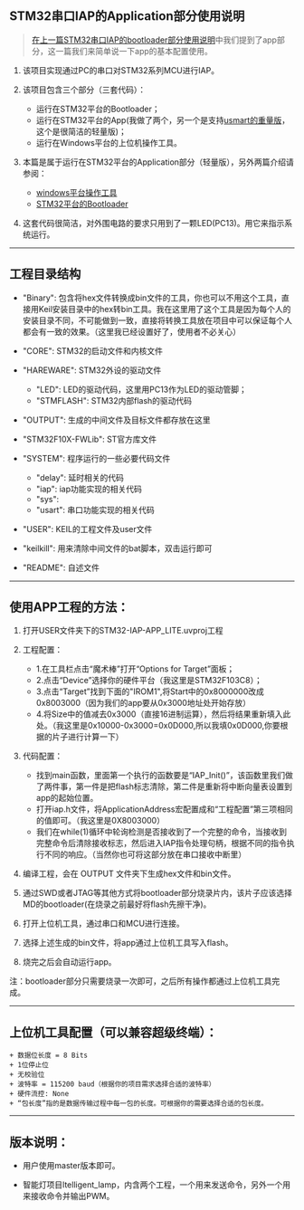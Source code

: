 

## STM32串口IAP的Application部分使用说明

> [在上一篇STM32串口IAP的bootloader部分使用说明](https://github.com/havenxie/stm32-iap-bootloader)中我们提到了app部分，这一篇我们来简单说一下app的基本配置使用。

1. 该项目实现通过PC的串口对STM32系列MCU进行IAP。

2. 该项目包含三个部分（三套代码）：
    
    - 运行在STM32平台的Bootloader；
    - 运行在STM32平台的App(我做了两个，另一个是支持[usmart的重量版](https://github.com/havenxie/stm32-iap-app)，这个是很简洁的轻量版)；
    - 运行在Windows平台的上位机操作工具。

3. 本篇是属于运行在STM32平台的Application部分（轻量版），另外两篇介绍请参阅：
    
    - [windows平台操作工具](https://github.com/havenxie/winapp-iap)
    - [STM32平台的Bootloader](https://github.com/havenxie/stm32-iap-bootloader)    
	
4. 这套代码很简洁，对外围电路的要求只用到了一颗LED(PC13)。用它来指示系统运行。

*****

## 工程目录结构 

- "Binary": 包含将hex文件转换成bin文件的工具，你也可以不用这个工具，直接用Keil安装目录中的hex转bin工具。我在这里用了这个工具是因为每个人的安装目录不同，不可能做到一致，直接将转换工具放在项目中可以保证每个人都会有一致的效果。（这里我已经设置好了，使用者不必关心）

- "CORE": STM32的启动文件和内核文件

- "HAREWARE": STM32外设的驱动文件
    + "LED": LED的驱动代码，这里用PC13作为LED的驱动管脚；
    + "STMFLASH": STM32内部flash的驱动代码

- "OUTPUT": 生成的中间文件及目标文件都存放在这里

- "STM32F10X-FWLib": ST官方库文件

- "SYSTEM": 程序运行的一些必要代码文件
    + "delay": 延时相关的代码
    + "iap": iap功能实现的相关代码
    + "sys": 
    + "usart": 串口功能实现的相关代码

- "USER": KEIL的工程文件及user文件
            
- "keilkill": 用来清除中间文件的bat脚本，双击运行即可

- "README": 自述文件
 
      
***** 

## 使用APP工程的方法：

1. 打开USER文件夹下的STM32-IAP-APP_LITE.uvproj工程

2. 工程配置：
    + 1.在工具栏点击“魔术棒”打开“Options for Target”面板；
    + 2.点击“Device”选择你的硬件平台（我这里是STM32F103C8）；
    + 3.点击“Target”找到下面的"IROM1",将Start中的0x8000000改成0x8003000（因为我们的app要从0x3000地址处开始存放）
    + 4.将Size中的值减去0x3000（直接16进制运算），然后将结果重新填入此处。（我这里是0x10000-0x3000=0x0D000,所以我填0x0D000,你要根据的片子进行计算一下）


3. 代码配置：
    + 找到main函数，里面第一个执行的函数要是“IAP_Init()”，该函数里我们做了两件事，第一件是把flash标志清除，第二件是重新将中断向量表设置到app的起始位置。
    + 打开iap.h文件，将ApplicationAddress宏配置成和“工程配置”第三项相同的值即可。（我这里是0X8003000）
    + 我们在while(1)循环中轮询检测是否接收到了一个完整的命令，当接收到完整命令后清除接收标志，然后进入IAP指令处理句柄，根据不同的指令执行不同的响应。（当然你也可将这部分放在串口接收中断里）

5. 编译工程，会在 OUTPUT 文件夹下生成hex文件和bin文件。

6. 通过SWD或者JTAG等其他方式将bootloader部分烧录片内，该片子应该选择MD的bootloader(在烧录之前最好将flash先擦干净)。

7. 打开上位机工具，通过串口和MCU进行连接。

7. 选择上述生成的bin文件，将app通过上位机工具写入flash。

8. 烧完之后会自动运行app。

注：bootloader部分只需要烧录一次即可，之后所有操作都通过上位机工具完成。


*****

## 上位机工具配置（可以兼容超级终端）：
    
    + 数据位长度 = 8 Bits
    + 1位停止位
    + 无校验位
    + 波特率 = 115200 baud（根据你的项目需求选择合适的波特率）
    + 硬件流控: None 
    + “包长度”指的是数据传输过程中每一包的长度。可根据你的需要选择合适的包长度。

*****

## 版本说明：
- 用户使用master版本即可。

- 智能灯项目ltelligent_lamp，内含两个工程，一个用来发送命令，另外一个用来接收命令并输出PWM。

